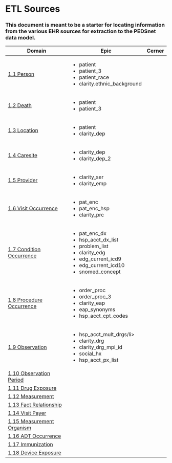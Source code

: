# ETL Sources

### This document is meant to be a starter for locating information from the various EHR sources for extraction to the PEDSnet data model.


Domain| Epic | Cerner
---|---|---
[1.1 Person](Pedsnet_CDM_ETL_Conventions.md#11-person-1)|<ul><li>patient</li><li>patient_3</li><li>patient_race</li><li>clarity.ethnic_background</li></ul>|
[1.2 Death](Pedsnet_CDM_ETL_Conventions.md#12-death-1)|<ul><li>patient</li><li>patient_3</li></ul>|
[1.3 Location](Pedsnet_CDM_ETL_Conventions.md#13-location-1)|<ul><li>patient</li><li>clarity_dep</li></ul>|
[1.4 Caresite](Pedsnet_CDM_ETL_Conventions.md#14-care_site)|<ul><li>clarity_dep</li><li>clarity_dep_2</li></ul>|
[1.5 Provider](Pedsnet_CDM_ETL_Conventions.md#15-provider-1)|<ul><li>clarity_ser</li><li>clarity_emp</li></ul>|
[1.6 Visit Occurrence ](Pedsnet_CDM_ETL_Conventions.md#16-visit_occurrence)|<ul><li>pat_enc</li><li>pat_enc_hsp</li><li>clarity_prc</li></ul>|
[1.7 Condition Occurrence](Pedsnet_CDM_ETL_Conventions.md#17-condition_occurrence)|<ul><li>pat_enc_dx</li><li>hsp_acct_dx_list</li><li>problem_list</li><li>clarity_edg</li><li>edg_current_icd9</li><li>edg_current_icd10</li><li>snomed_concept</li></ul>|
[1.8 Procedure Occurrence](Pedsnet_CDM_ETL_Conventions.md#18-procedure_occurrence)|<ul><li>order_proc</li><li>order_proc_3</li><li>clarity_eap</li><li>eap_synonyms</li><li>hsp_acct_cpt_codes</li></ul>|
[1.9 Observation](Pedsnet_CDM_ETL_Conventions.md#19-observation-1)|<ul><li>hsp_acct_mult_drgs/li><li>clarity_drg</li><li>clarity_drg_mpi_id</li><li>social_hx</li><li>hsp_acct_px_list</li></ul>|
[1.10 Observation Period](Pedsnet_CDM_ETL_Conventions.md#110-observation-period-1)||
[1.11 Drug Exposure](Pedsnet_CDM_ETL_Conventions.md#111-drug-exposure-1)||
[1.12 Measurement](Pedsnet_CDM_ETL_Conventions.md#112-measurement-1)||
[1.13 Fact Relationship](Pedsnet_CDM_ETL_Conventions.md#113-fact-relationship-1)||
[1.14 Visit Payer](Pedsnet_CDM_ETL_Conventions.md#114-visit_payer)||
[1.15 Measurement Organism](Pedsnet_CDM_ETL_Conventions.md#115-measurement_organism)||
[1.16 ADT Occurrence](Pedsnet_CDM_ETL_Conventions.md#116-adt_occurrence)||
[1.17 Immunization](Pedsnet_CDM_ETL_Conventions.md#117-immunization-1)||
[1.18 Device Exposure](Pedsnet_CDM_ETL_Conventions.md#118-device_exposure)||
